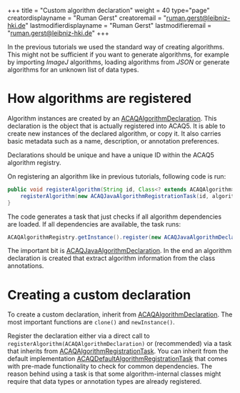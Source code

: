 +++
title = "Custom algorithm declaration"
weight = 40
type="page"
creatordisplayname = "Ruman Gerst"
creatoremail = "ruman.gerst@leibniz-hki.de"
lastmodifierdisplayname = "Ruman Gerst"
lastmodifieremail = "ruman.gerst@leibniz-hki.de"
+++

In the previous tutorials we used the standard way of creating algorithms.
This might not be sufficient if you want to generate algorithms, for example
by importing *ImageJ* algorithms, loading algorithms from *JSON* or generate
algorithms for an unknown list of data types.

# How algorithms are registered

Algorithm instances are created by an [ACAQAlgorithmDeclaration](/external/apidocs/org/hkijena/acaq5/api/algorithm/ACAQAlgorithmDeclaration.html). This declaration
is the object that is actually registered into ACAQ5. It is able to create
new instances of the declared algorithm, or copy it. It also carries basic metadata
such as a name, description, or annotation preferences.

Declarations should be unique and have a unique ID within the ACAQ5 algorithm registry.

On registering an algorithm like in previous tutorials, following code is run:

```java
public void registerAlgorithm(String id, Class<? extends ACAQAlgorithm> algorithmClass) {
    registerAlgorithm(new ACAQJavaAlgorithmRegistrationTask(id, algorithmClass, this));
}
```

The code generates a task that just checks if all algorithm dependencies are loaded.
If all dependencies are available, the task runs:

```java
ACAQAlgorithmRegistry.getInstance().register(new ACAQJavaAlgorithmDeclaration(id, algorithmClass), source);
```

The important bit is [ACAQJavaAlgorithmDeclaration](/external/apidocs/org/hkijena/acaq5/api/algorithm/ACAQJavaAlgorithmDeclaration.html). In the end an algorithm declaration is created
that extract algorithm information from the class annotations.

# Creating a custom declaration

To create a custom declaration, inherit from [ACAQAlgorithmDeclaration](/external/apidocs/org/hkijena/acaq5/api/algorithm/ACAQAlgorithmDeclaration.html). The most important functions are `clone()` and `newInstance()`.

Register the declaration either via a direct call to `registerAlgorithm(ACAQAlgorithmDeclaration)` or (recommended) via a task that inherits from [ACAQAlgorithmRegistrationTask](/external/apidocs/org/hkijena/acaq5/api/registries/ACAQAlgorithmRegistrationTask.html). You can inherit from the default implementation [ACAQDefaultAlgorithmRegistrationTask](/external/apidocs/org/hkijena/acaq5/api/registries/ACAQDefaultAlgorithmRegistrationTask.html) that comes with pre-made functionality to check for common dependencies.
The reason behind using a task is that some algorithm-internal classes might require that data types or annotation types are already registered.

